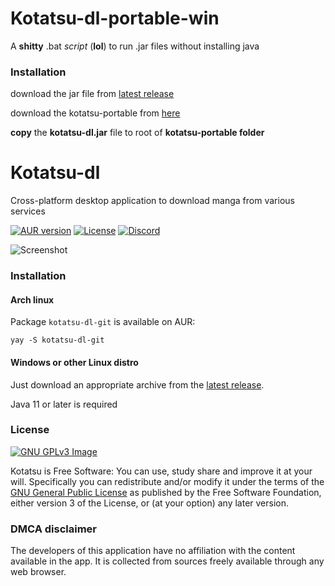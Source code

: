 # Kotatsu-dl-portable-win

A **shitty** .bat *script* (**lol**) to run .jar files without installing java

### Installation

download the jar file from [latest release](https://github.com/nv95/kotatsu-dl/releases/latest)

download the kotatsu-portable from [here](https://github.com/ghazzor/kotatsu-dl-portable-win/releases/latest)

**copy** the **kotatsu-dl.jar** file to root of **kotatsu-portable folder** 

# Kotatsu-dl

Cross-platform desktop application to download manga from various services

[![AUR version](https://img.shields.io/aur/version/kotatsu-dl-git)](https://aur.archlinux.org/packages/kotatsu-dl-git) [![License](https://img.shields.io/github/license/nv95/Kotatsu)](https://github.com/nv95/kotatsu-dl/blob/master/LICENSE) [![Discord](https://img.shields.io/discord/898363402467045416?color=5865f2&label=discord)](https://discord.gg/NNJ5RgVBC5)

![Screenshot](metadata/scr1.png)

### Installation

#### Arch linux

Package `kotatsu-dl-git` is available on AUR:

```shell
yay -S kotatsu-dl-git
```

#### Windows or other Linux distro

Just download an appropriate archive from the [latest release](https://github.com/nv95/kotatsu-dl/releases/latest).

Java 11 or later is required

### License
[![GNU GPLv3 Image](https://www.gnu.org/graphics/gplv3-127x51.png)](http://www.gnu.org/licenses/gpl-3.0.en.html)

Kotatsu is Free Software: You can use, study share and improve it at your
will. Specifically you can redistribute and/or modify it under the terms of the
[GNU General Public License](https://www.gnu.org/licenses/gpl.html) as
published by the Free Software Foundation, either version 3 of the License, or
(at your option) any later version.

### DMCA disclaimer

The developers of this application have no affiliation with the content available in the app. It is collected from sources freely available through any web browser.
